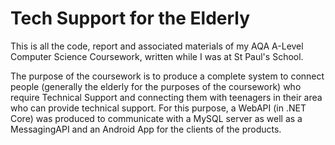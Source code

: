# Tech Support for the Elderly
This is all the code, report and associated materials of my AQA A-Level Computer Science Coursework, written while I was at St Paul's School.

The purpose of the coursework is to produce a complete system to connect people (generally the elderly for the purposes of the coursework) who require Technical Support and connecting them with teenagers in their area who can provide technical support. For this purpose, a WebAPI (in .NET Core) was produced to communicate with a MySQL server as well as a MessagingAPI and an Android App for the clients of the products.
